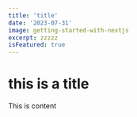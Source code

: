 ```yaml
---
title: 'title'
date: '2023-07-31'
image: getting-started-with-nextjs
excerpt: zzzzz
isFeatured: true
---
```



# this is a title
This is content